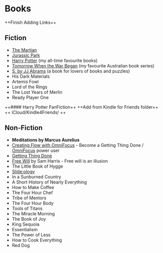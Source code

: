 # Books

++Finish Adding Links++

## Fiction

* [The Martian](https://amzn.to/2GIxfW2)
* [Jurassic Park](https://amzn.to/2IlhnGe)
* [Harry Potter](https://amzn.to/2IhtT9F) \(my all-time favourite books\)
* [Tomorrow When the War Began](https://amzn.to/2GGPoDJ) \(my favourite Australian book series\)
* [S. by JJ Abrams](https://amzn.to/2Io3c3g) \(a book for lovers of books and puzzles\)
* His Dark Materials
* Artemis Fowl
* Lord of the Rings
* The Lost Years of Merlin
* Ready Player One

++\#\#\#\# Harry Potter FanFiction++ ++Add from Kindle for Friends folder++ ++ iCloud/Kindle4Friends/ ++

## Non-Fiction

* **Meditations by Marcus Aurelius**
* [Creating Flow with OmniFocus](http://leovogel.com/links/j) - Become a Getting Thing Done / [OmniFocus](http://omnifocus.com/) power user
* [Getting Thing Done](https://amzn.to/2H6lruA)
* [Free Will](https://amzn.to/2H1yOMy) by Sam Harris - Free will is an illusion
* The Little Book of Hygge
* [Slide:ology](https://amzn.to/2pVeMfd)
* In a Sunburned Country
* A Short History of Nearly Everything
* How to Make Coffee
* The Four Hour Chef
* Tribe of Mentors
* The Four Hour Body
* Tools of Titans
* The Miracle Morning
* The Book of Joy
* King Sequoia
* Essentialism
* The Power of Less
* How to Cook Everything
* Red Dog

